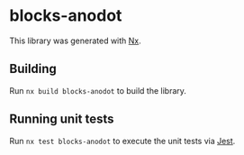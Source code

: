 # blocks-anodot

This library was generated with [Nx](https://nx.dev).

## Building

Run `nx build blocks-anodot` to build the library.

## Running unit tests

Run `nx test blocks-anodot` to execute the unit tests via [Jest](https://jestjs.io).
